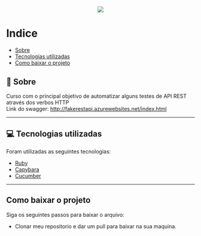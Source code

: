 <h1 align="center">
    <img 
        src="https://i.ytimg.com/vi/WGtVikyX-no/sddefault.jpg" 
    >
    </img>
</h1>

# Indice
- [Sobre](#-sobre)
- [Tecnologias utilizadas](#-tecnologias-utilizadas)
- [Como baixar o projeto](#-como-baixar-o-projeto)

## 👀 Sobre

Curso com o principal objetivo de automatizar alguns testes de API REST através dos verbos HTTP <br>
Link do swagger: http://fakerestapi.azurewebsites.net/index.html

---

## 💻 Tecnologias utilizadas

Foram utilizadas as seguintes tecnologias:

- [Ruby](https://www.ruby-lang.org/pt/)
- [Capybara](https://github.com/teamcapybara/capybara)
- [Cucumber](https://cucumber.io/)

---

## Como baixar o projeto 

Siga os seguintes passos para baixar o arquivo:

- Clonar meu repositorio e dar um pull para baixar na sua maquina.
